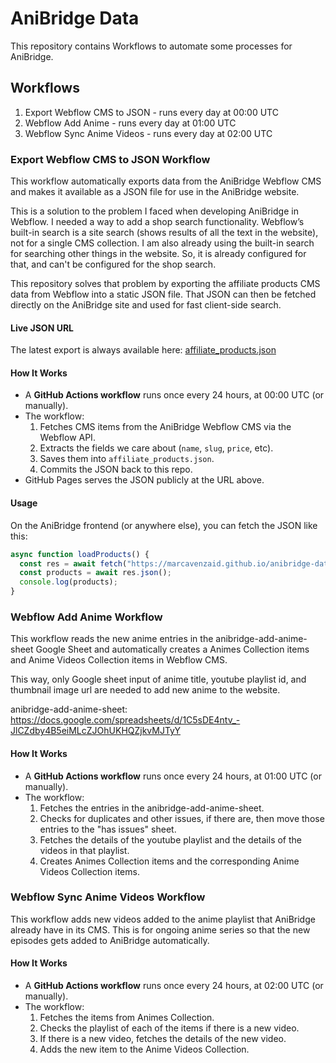 # AniBridge Data
This repository contains Workflows to automate some processes for AniBridge.

## Workflows
1. Export Webflow CMS to JSON - runs every day at 00:00 UTC
2. Webflow Add Anime - runs every day at 01:00 UTC
3. Webflow Sync Anime Videos - runs every day at 02:00 UTC

### Export Webflow CMS to JSON Workflow
This workflow automatically exports data from the AniBridge Webflow CMS and makes it available as a JSON file for use in the AniBridge website.

This is a solution to the problem I faced when developing AniBridge in Webflow. I needed a way to add a shop search functionality.
Webflow’s built-in search is a site search (shows results of all the text in the website), not for a single CMS collection. I am also already using the built-in search for searching other things in the website. So, it is already configured for that, and can't be configured for the shop search.

This repository solves that problem by exporting the affiliate products CMS data from Webflow into a static JSON file. That JSON can then be fetched directly on the AniBridge site and used for fast client-side search.

#### Live JSON URL
The latest export is always available here: [affiliate_products.json](https://marcavenzaid.github.io/anibridge-data/affiliate_products.json)

#### How It Works
- A **GitHub Actions workflow** runs once every 24 hours, at 00:00 UTC (or manually).
- The workflow:
	1. Fetches CMS items from the AniBridge Webflow CMS via the Webflow API.
	2. Extracts the fields we care about (`name`, `slug`, `price`, etc).
	3. Saves them into `affiliate_products.json`.
	4. Commits the JSON back to this repo.
- GitHub Pages serves the JSON publicly at the URL above.

#### Usage
On the AniBridge frontend (or anywhere else), you can fetch the JSON like this:
```javascript
async function loadProducts() {
  const res = await fetch("https://marcavenzaid.github.io/anibridge-data/affiliate_products.json");
  const products = await res.json();
  console.log(products);
}
```

### Webflow Add Anime Workflow
This workflow reads the new anime entries in the anibridge-add-anime-sheet Google Sheet and automatically creates a Animes Collection items and Anime Videos Collection items in Webflow CMS.

This way, only Google sheet input of anime title, youtube playlist id, and thumbnail image url are needed to add new anime to the website.

anibridge-add-anime-sheet: https://docs.google.com/spreadsheets/d/1C5sDE4ntv_-JlCZdby4B5eiMLcZJOhUKHQZjkvMJTyY

#### How It Works
- A **GitHub Actions workflow** runs once every 24 hours, at 01:00 UTC (or manually).
- The workflow:
	1. Fetches the entries in the anibridge-add-anime-sheet.
	2. Checks for duplicates and other issues, if there are, then move those entries to the "has issues" sheet.
	3. Fetches the details of the youtube playlist and the details of the videos in that playlist.
	4. Creates Animes Collection items and the corresponding Anime Videos Collection items.

### Webflow Sync Anime Videos Workflow
This workflow adds new videos added to the anime playlist that AniBridge already have in its CMS. This is for ongoing anime series so that the new episodes gets added to AniBridge automatically.

#### How It Works
- A **GitHub Actions workflow** runs once every 24 hours, at 02:00 UTC (or manually).
- The workflow:
	1. Fetches the items from Animes Collection.
	2. Checks the playlist of each of the items if there is a new video.
	3. If there is a new video, fetches the details of the new video.
	4. Adds the new item to the Anime Videos Collection.